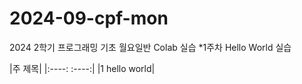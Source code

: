 # 2024-09-cpf-mon
2024 2학기 프로그래밍 기초 월요일반 Colab 실습
*1주차  Hello World 실습 


|주 제목|
|:----: :----:|
|1 hello world|
